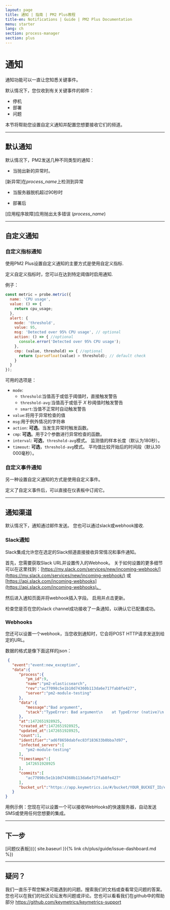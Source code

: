 ```yaml
---
layout: page
title: 通知 | 指南 | PM2 Plus教程
title-en: Notifications | Guide | PM2 Plus Documentation
menu: starter
lang: ch
section: process-manager
section: plus
---
```


# 通知

通知功能可以一直让您知悉关键事件。

默认情况下，您仅收到有关关键事件的邮件：
- 停机
- 部署
- 问题

本节将帮助您设置自定义通知并配置您想要接收它们的频道。

---

## 默认通知

默认情况下，PM2发送几种不同类型的通知：

- 当抛出新的异常时。

[新异常]在*process_name*上检测到异常

- 当服务器脱机超过90秒时

- 部署后

[应用程序故障]应用抛出太多错误 (*process_name*)

---

## 自定义通知

### 自定义指标通知

使用PM2 Plus设置自定义通知的主要方式是使用自定义指标.

定义自定义指标时，您可以在达到特定阈值时启用通知.

例子：

```javascript
const metric = probe.metric({
  name: 'CPU usage',
  value: () => {
    return cpu_usage;
  },
  alert: {
    mode: 'threshold',
    value: 95,
    msg: 'Detected over 95% CPU usage', // optional
    action: () => { //optional
      console.error('Detected over 95% CPU usage');
    },
    cmp: (value, threshold) => { //optional
      return (parseFloat(value) > threshold); // default check
    }
  }
});
```

可用的选项是：

- `mode`:
  - `threshold`:当值高于或低于阈值时，直接触发警告
  - `threshold-avg`:当值高于或低于 *X* 秒阈值时触发警告
  - `smart`:当值不正常时自动触发警告
- `value`:将用于异常检查的值
- `msg`:用于例外情况的字符串
- `action`: **可选**。当发生异常时触发函数。
- `cmp`: **可选**。用于2个参数进行异常检查的函数。
- `interval`: **可选**，`threshold-avg`模式。 监测值的样本长度（默认为180秒）。
- `timeout`: **可选**，`threshold-avg`模式。 平均值比较开始后的时间段（默认30 000毫秒）。

### 自定义事件通知

另一种设置自定义通知的方式是使用自定义事件。

定义了自定义事件后，可以直接在仪表板中订阅它。

---

## 通知渠道

默认情况下，通知通过邮件发送。 您也可以通过slack或webhook接收.

### Slack通知

Slack集成允许您在选定的Slack频道直接接收异常情况和事件通知。

首先，您需要获取Slack URL并设置传入的Webhook。 关于如何设置的更多细节可以在这里找到：[https://my.slack.com/services/new/incoming-webhook/](https://my.slack.com/services/new/incoming-webhook/) 或 [https://api.slack.com/incoming-webhooks](https://api.slack.com/incoming-webhooks)。

然后进入通知页面并将webhook插入字段。 启用并点击更新。

检查您是否在您的slack channel成功接收了一条通知，以确认它已配置成功。

### Webhooks

您还可以设置一个webhook，当您收到通知时，它会将POST HTTP请求发送到给定的URL。

数据的格式是像下面这样的json：

```json
 {
   "event":"event:new_exception",
   "data":{
      "process":{
         "pm_id":9,
         "name":"pm2-elasticsearch",
         "rev":"ac77098c5e1b10d74360b113da6e717fab8fe427",
         "server":"pm2-module-testing"
      },
      "data":{
         "message":"Bad argument",
         "stack":"TypeError: Bad argument\n    at TypeError (native)\n    at ChildProcess.spawn (internal/child_process.js:274:26)\n    at exports.spawn (child_process.js:362:9)\n    at Object.exports.execFile (child_process.js:151:15)\n    at exports.exec (child_process.js:111:18)\n    at /home/node/pm2-elasticsearch/lib/actions.js:25:5\n    at process.<anonymous> (/home/node/pm2-elasticsearch/node_modules/pmx/lib/actions.js:64:14)\n    at emitTwo (events.js:92:20)\n    at process.emit (events.js:172:7)\n    at handleMessage (internal/child_process.js:695:10)"
      },
      "at":1472651928925,
      "created_at":1472651928925,
      "updated_at":1472651928925,
      "count":1,
      "identifier":"ad6f8650dabfec83f183633b0bba7d97",
      "infected_servers":[
         "pm2-module-testing"
      ],
      "timestamps":[
         1472651928925
      ],
      "commits":[
         "ac77098c5e1b10d74360b113da6e717fab8fe427"
      ],
      "bucket_url":"https://app.keymetrics.io/#/bucket/YOUR_BUCKET_ID/exceptions"
   }
}
```
 
用例示例：您现在可以设置一个可以接收WebHooks的快速服务器，自动发送SMS或使用任何您想要的集成。

---

## 下一步

[问题仪表板]({{ site.baseurl }}{% link ch/plus/guide/issue-dashboard.md %})

---

## 疑问？

我们一直乐于帮您解决可能遇到的问题。搜索我们的文档或查看常见问题的答案。您也可以在我们的社区论坛发布问题或评论。您也可以看看我们在github中的帮助部分 https://github.com/keymetrics/keymetrics-support